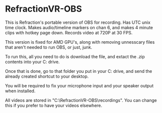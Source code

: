 # RefractionVR-OBS

This is Refraction's portable version of OBS for recording. Has UTC unix time clock. Makes audio/timeline markers on chan 6, and makes 4 minute clips with hotkey page down. 
Records video at 720P at 30 FPS.

This version is fixed for AMD GPU's, along with removing unnesscary files that aren't needed to run OBS, or just, junk.

To run this, all you need to do is download the file, and extact the .zip contents into your C: drive.

Once that is done, go to that folder you put in your C: drive, and send the already created shortcut to your desktop.

You will be required to fix your microphone input and your speaker output when installed.

All videos are stored in "C:\RefractionVR-OBS\recordings". You can change this if you prefer to have your videos elsewhere. 


